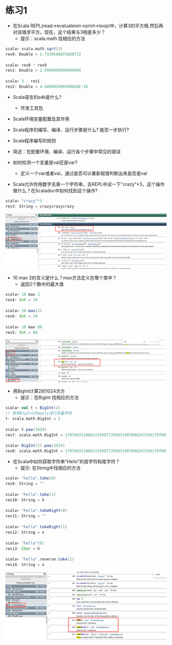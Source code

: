 # 练习1

- 在Scala REPL(read->evaluateion->print->loop)中，计算3的平方根,然后再对该值求平方。现在，这个结果与3相差多少？ 
  - 提示：scala.math 找相应的方法

```scala
scala> scala.math.sqrt(3)
res0: Double = 1.7320508075688772

scala> res0 * res0
res1: Double = 2.9999999999999996

scala> 3 - res1
res2: Double = 4.440892098500626E-16
```

- Scala语言的sdk是什么?
  - 开发工具包

- Scala环境变量配置及其作用

- Scala程序的编写、编译、运行步骤是什么? 能否一步执行?

- Scala程序编写的规则

- 简述：在配置环境、编译、运行各个步骤中常见的错误

- 如何检测一个变量是val还是var? 
  - 定义一个var或者val，通过是否可以重新赋值判断出来是否是val

- Scala允许你用数字去乘一个字符串，去REPL中试一下"crazy"*3。这个操作做什么？在Scaladoc中如何找到这个操作? 

```scala
scala> "crazy"*3
res3: String = crazycrazycrazy
```

![1571129267918](../img/scala/10.png)



- 10 max 2的含义是什么？max方法定义在哪个类中？ 
  - 返回2个数中的最大值

```scala
scala> 10 max 2
res4: Int = 10

scala> 10.max(2)
res6: Int = 10

scala> 10 max 88
res5: Int = 88
```

![1571129484151](../img/scala/11.png)

- 用BigInt计算2的1024次方 
  - 提示：在BigInt 找相应的方法 

```scala
scala> val t = BigInt(2)
// 使用BigInt的apply进行变量声明
t: scala.math.BigInt = 2

scala> t.pow(1024)
res7: scala.math.BigInt = 179769313486231590772930519078902473361797697894230657273430081157732675805500963132708477322407536021120113879871393357658789768814416622492847430639474124377767893424865485276302219601246094119453082952085005768838150682342462881473913110540827237163350510684586298239947245938479716304835356329624224137216

scala> BigInt(2).pow(1024)
res8: scala.math.BigInt = 179769313486231590772930519078902473361797697894230657273430081157732675805500963132708477322407536021120113879871393357658789768814416622492847430639474124377767893424865485276302219601246094119453082952085005768838150682342462881473913110540827237163350510684586298239947245938479716304835356329624224137216
```

- 在Scala中如何获取字符串“Hello”的首字符和尾字符？ 
  - 提示: 在String中找相应的方法

```scala
scala> "hello".take(0)
res9: String = ""

scala> "hello".take(1)
res10: String = h

scala> "hello".takeRight(0)
res11: String = ""

scala> "hello".takeRight(1)
res12: String = o

scala> "hello"(0)
res13: Char = h

scala> "hello".reverse.take(1)
res14: String = o
```

![1571129818313](../img/scala/12.png)

